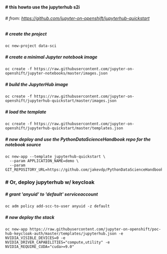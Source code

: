 ####  # this howto use the jupyterhub s2i
###### # from: https://github.com/jupyter-on-openshift/jupyterhub-quickstart
##### # create the project
```
oc new-project data-sci
```
##### # create a minimal Jupyter notebook image
```
oc create -f https://raw.githubusercontent.com/jupyter-on-openshift/jupyter-notebooks/master/images.json
```
##### # build the JupyterHub image
```
oc create -f https://raw.githubusercontent.com/jupyter-on-openshift/jupyterhub-quickstart/master/images.json
```
##### # load the template
```
oc create -f https://raw.githubusercontent.com/jupyter-on-openshift/jupyterhub-quickstart/master/templates.json
```
##### # now deploy and use the PythonDataScienceHandbook repo for the notebook source
```
oc new-app --template jupyterhub-quickstart \
  --param APPLICATION_NAME=demo \
  --param GIT_REPOSITORY_URL=https://github.com/jakevdp/PythonDataScienceHandbook
```
### # Or, deploy jupyterhub w/ keycloak
##### # grant 'anyuid' to 'default' serviceaccount
```
oc adm policy add-scc-to-user anyuid -z default
```
##### # now deploy the stack
```
oc new-app https://raw.githubusercontent.com/jupyter-on-openshift/poc-hub-keycloak-auth/master/templates/jupyterhub.json -e NVIDIA_VISIBLE_DEVICES=0 -e NVIDIA_DRIVER_CAPABILITIES="compute,utility" -e NVIDIA_REQUIRE_CUDA="cuda>=9.0"
```

